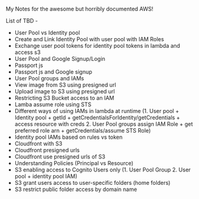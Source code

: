 My Notes for the awesome but horribly documented AWS!

List of TBD -
* User Pool vs Identity pool
* Create and Link Identity Pool with user pool with IAM Roles
* Exchange user pool tokens for identity pool tokens in lambda and access s3
* User Pool and Google Signup/Login
* Passport js
* Passport js and Google signup
* User Pool groups and IAMs
* View image from S3 using presigned url
* Upload image to S3 using presigned url
* Restricting S3 Bucket access to an IAM
* Lamba assume role using STS 
* Different ways of using IAMs in lambda at runtime (1. User pool + Identity pool + getId + getCredentialsForIdentity/getCredentials + access resource with creds 2. User Pool groups assign IAM Role + get preferred role arn + getCredentials/assume STS Role) 
* Identity pool IAMs based on rules vs token
* Cloudfront with S3
* Cloudfront presigned urls
* Cloudfront use presigned urls of S3
* Understanding Policies (Principal vs Resource)
* S3 enabling access to Cognito Users only (1. User Pool Group 2. User pool + identity pool IAM)
* S3 grant users access to user-specific folders (home folders)
* S3 restrict public folder access by domain name

